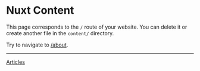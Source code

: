 # Nuxt Content

This page corresponds to the `/` route of your website. You can delete it or create another file in the `content/` directory.

Try to navigate to [/about](/about).

---

[Articles](/articles)
